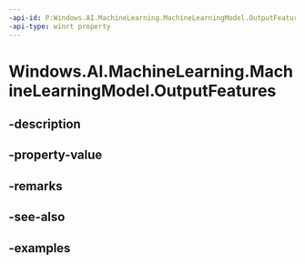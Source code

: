 ```yaml
---
-api-id: P:Windows.AI.MachineLearning.MachineLearningModel.OutputFeatures
-api-type: winrt property
---
```


<!-- Property syntax.
public IIterable<IFeatureDescriptor> OutputFeatures { get; }
-->

# Windows.AI.MachineLearning.MachineLearningModel.OutputFeatures

## -description

## -property-value

## -remarks

## -see-also

## -examples

